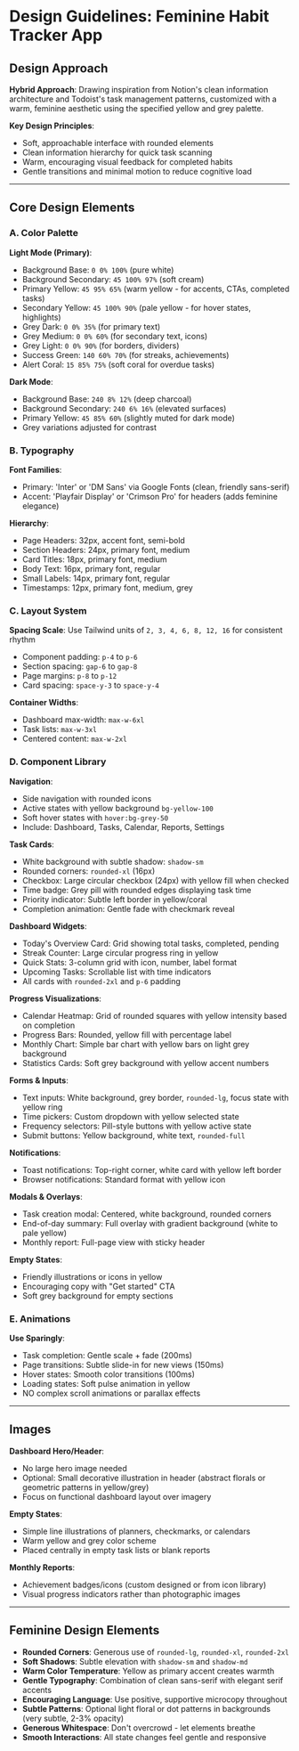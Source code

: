 # Design Guidelines: Feminine Habit Tracker App

## Design Approach

**Hybrid Approach**: Drawing inspiration from Notion's clean information architecture and Todoist's task management patterns, customized with a warm, feminine aesthetic using the specified yellow and grey palette.

**Key Design Principles**:
- Soft, approachable interface with rounded elements
- Clean information hierarchy for quick task scanning
- Warm, encouraging visual feedback for completed habits
- Gentle transitions and minimal motion to reduce cognitive load

---

## Core Design Elements

### A. Color Palette

**Light Mode (Primary)**:
- Background Base: `0 0% 100%` (pure white)
- Background Secondary: `45 100% 97%` (soft cream)
- Primary Yellow: `45 95% 65%` (warm yellow - for accents, CTAs, completed tasks)
- Secondary Yellow: `45 100% 90%` (pale yellow - for hover states, highlights)
- Grey Dark: `0 0% 35%` (for primary text)
- Grey Medium: `0 0% 60%` (for secondary text, icons)
- Grey Light: `0 0% 90%` (for borders, dividers)
- Success Green: `140 60% 70%` (for streaks, achievements)
- Alert Coral: `15 85% 75%` (soft coral for overdue tasks)

**Dark Mode**:
- Background Base: `240 8% 12%` (deep charcoal)
- Background Secondary: `240 6% 16%` (elevated surfaces)
- Primary Yellow: `45 85% 60%` (slightly muted for dark mode)
- Grey variations adjusted for contrast

### B. Typography

**Font Families**:
- Primary: 'Inter' or 'DM Sans' via Google Fonts (clean, friendly sans-serif)
- Accent: 'Playfair Display' or 'Crimson Pro' for headers (adds feminine elegance)

**Hierarchy**:
- Page Headers: 32px, accent font, semi-bold
- Section Headers: 24px, primary font, medium
- Card Titles: 18px, primary font, medium
- Body Text: 16px, primary font, regular
- Small Labels: 14px, primary font, regular
- Timestamps: 12px, primary font, medium, grey

### C. Layout System

**Spacing Scale**: Use Tailwind units of `2, 3, 4, 6, 8, 12, 16` for consistent rhythm
- Component padding: `p-4` to `p-6`
- Section spacing: `gap-6` to `gap-8`
- Page margins: `p-8` to `p-12`
- Card spacing: `space-y-3` to `space-y-4`

**Container Widths**:
- Dashboard max-width: `max-w-6xl`
- Task lists: `max-w-3xl`
- Centered content: `max-w-2xl`

### D. Component Library

**Navigation**:
- Side navigation with rounded icons
- Active states with yellow background `bg-yellow-100`
- Soft hover states with `hover:bg-grey-50`
- Include: Dashboard, Tasks, Calendar, Reports, Settings

**Task Cards**:
- White background with subtle shadow: `shadow-sm`
- Rounded corners: `rounded-xl` (16px)
- Checkbox: Large circular checkbox (24px) with yellow fill when checked
- Time badge: Grey pill with rounded edges displaying task time
- Priority indicator: Subtle left border in yellow/coral
- Completion animation: Gentle fade with checkmark reveal

**Dashboard Widgets**:
- Today's Overview Card: Grid showing total tasks, completed, pending
- Streak Counter: Large circular progress ring in yellow
- Quick Stats: 3-column grid with icon, number, label format
- Upcoming Tasks: Scrollable list with time indicators
- All cards with `rounded-2xl` and `p-6` padding

**Progress Visualizations**:
- Calendar Heatmap: Grid of rounded squares with yellow intensity based on completion
- Progress Bars: Rounded, yellow fill with percentage label
- Monthly Chart: Simple bar chart with yellow bars on light grey background
- Statistics Cards: Soft grey background with yellow accent numbers

**Forms & Inputs**:
- Text inputs: White background, grey border, `rounded-lg`, focus state with yellow ring
- Time pickers: Custom dropdown with yellow selected state
- Frequency selectors: Pill-style buttons with yellow active state
- Submit buttons: Yellow background, white text, `rounded-full`

**Notifications**:
- Toast notifications: Top-right corner, white card with yellow left border
- Browser notifications: Standard format with yellow icon

**Modals & Overlays**:
- Task creation modal: Centered, white background, rounded corners
- End-of-day summary: Full overlay with gradient background (white to pale yellow)
- Monthly report: Full-page view with sticky header

**Empty States**:
- Friendly illustrations or icons in yellow
- Encouraging copy with "Get started" CTA
- Soft grey background for empty sections

### E. Animations

**Use Sparingly**:
- Task completion: Gentle scale + fade (200ms)
- Page transitions: Subtle slide-in for new views (150ms)
- Hover states: Smooth color transitions (100ms)
- Loading states: Soft pulse animation in yellow
- NO complex scroll animations or parallax effects

---

## Images

**Dashboard Hero/Header**:
- No large hero image needed
- Optional: Small decorative illustration in header (abstract florals or geometric patterns in yellow/grey)
- Focus on functional dashboard layout over imagery

**Empty States**:
- Simple line illustrations of planners, checkmarks, or calendars
- Warm yellow and grey color scheme
- Placed centrally in empty task lists or blank reports

**Monthly Reports**:
- Achievement badges/icons (custom designed or from icon library)
- Visual progress indicators rather than photographic images

---

## Feminine Design Elements

- **Rounded Corners**: Generous use of `rounded-lg`, `rounded-xl`, `rounded-2xl`
- **Soft Shadows**: Subtle elevation with `shadow-sm` and `shadow-md`
- **Warm Color Temperature**: Yellow as primary accent creates warmth
- **Gentle Typography**: Combination of clean sans-serif with elegant serif accents
- **Encouraging Language**: Use positive, supportive microcopy throughout
- **Subtle Patterns**: Optional light floral or dot patterns in backgrounds (very subtle, 2-3% opacity)
- **Generous Whitespace**: Don't overcrowd - let elements breathe
- **Smooth Interactions**: All state changes feel gentle and responsive